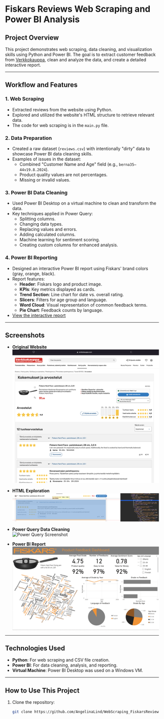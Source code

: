 # Fiskars Reviews Web Scraping and Power BI Analysis

## Project Overview
This project demonstrates web scraping, data cleaning, and visualization skills using Python and Power BI. The goal is to extract customer feedback from [Verkkokauppa](https://www.verkkokauppa.com/fi/product/601150/Fiskars-Hard-Face-paistokasari-26-cm-2-8-l/reviews), clean and analyze the data, and create a detailed interactive report.

---

## Workflow and Features

### 1. Web Scraping
- Extracted reviews from the website using Python.
- Explored and utilized the website's HTML structure to retrieve relevant data.
- The code for web scraping is in the `main.py` file.

### 2. Data Preparation
- Created a raw dataset (`reviews.csv`) with intentionally "dirty" data to showcase Power BI data cleaning skills.
- Examples of issues in the dataset:
  - Combined "Customer Name and Age" field (e.g., `berna35–44v19.8.2024`).
  - Product quality values are not percentages.
  - Missing or invalid values.

### 3. Power BI Data Cleaning
- Used Power BI Desktop on a virtual machine to clean and transform the data.
- Key techniques applied in Power Query:
  - Splitting columns.
  - Changing data types.
  - Replacing values and errors.
  - Adding calculated columns.
  - Machine learning for sentiment scoring.
  - Creating custom columns for enhanced analysis.

### 4. Power BI Reporting
- Designed an interactive Power BI report using Fiskars' brand colors (gray, orange, black).
- Report features:
  - **Header**: Fiskars logo and product image.
  - **KPIs**: Key metrics displayed as cards.
  - **Trend Section**: Line chart for date vs. overall rating.
  - **Slicers**: Filters for age group and language.
  - **Word Cloud**: Visual representation of common feedback terms.
  - **Pie Chart**: Feedback counts by language.
- [View the interactive report]([https://app.powerbi.com/reportEmbed?reportId=f602685d-1d24-4c66-90d5-bc73da05d754&autoAuth=true&ctid=4d1a61d7-b6a5-4f64-8787-f074f87013ee](https://app.powerbi.com/links/fv7tJ4Wed_?ctid=4d1a61d7-b6a5-4f64-8787-f074f87013ee&pbi_source=linkShare))

---

## Screenshots
- **Original Website**  
  ![Website Screenshot](Screenshots/Screenshot_Website_Verkkokauppa.png)

- **HTML Exploration**  
  ![HTML Screenshot](Screenshots/Screenshot_html.png)

- **Power Query Data Cleaning**  
  ![Power Query Screenshot](Screenshots/Screenshot_Power_Query.png)

- **Power BI Report**  
  ![Power BI Report Screenshot](Screenshots/Screenshot_Power_BI_Report.png)

---

## Technologies Used
- **Python**: For web scraping and CSV file creation.
- **Power BI**: For data cleaning, analysis, and reporting.
- **Virtual Machine**: Power BI Desktop was used on a Windows VM.

---

## How to Use This Project
1. Clone the repository:
   ```bash
   git clone https://github.com/AngelinaLind/WebScraping_FiskarsReviews.git

